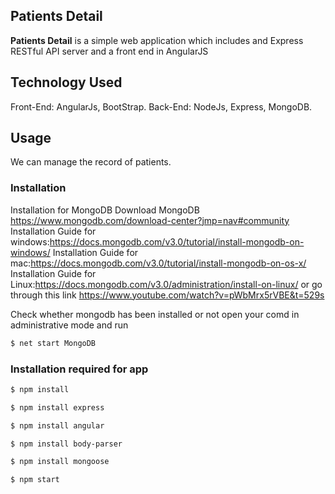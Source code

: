 ## Patients Detail ##

**Patients Detail** is a simple web application which includes and Express RESTful API server and a front end in AngularJS
## Technology Used ##
Front-End: AngularJs, BootStrap.
Back-End: NodeJs, Express, MongoDB.
## Usage ##
We can manage the record of patients.


### Installation ###

 Installation for MongoDB 
 Download MongoDB https://www.mongodb.com/download-center?jmp=nav#community
 Installation Guide for windows:https://docs.mongodb.com/v3.0/tutorial/install-mongodb-on-windows/
 Installation Guide for mac:https://docs.mongodb.com/v3.0/tutorial/install-mongodb-on-os-x/
 Installation Guide for Linux:https://docs.mongodb.com/v3.0/administration/install-on-linux/
or go through this link https://www.youtube.com/watch?v=pWbMrx5rVBE&t=529s

Check whether mongodb has been installed or not open your comd in administrative mode and run 

```sh
$ net start MongoDB
```

### Installation required for app
```sh
$ npm install
```

```sh
$ npm install express
```

```sh
$ npm install angular
```

```sh
$ npm install body-parser
```

```sh
$ npm install mongoose
```

```sh
$ npm start
```

